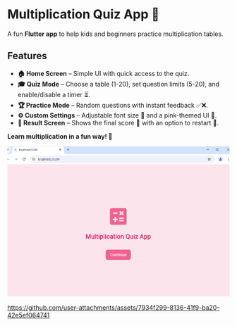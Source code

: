 # Multiplication Quiz App 🎯  

A fun **Flutter app** to help kids and beginners practice multiplication tables.  

## Features  

- **🏠 Home Screen** – Simple UI with quick access to the quiz.  
- **🎓 Quiz Mode** – Choose a table (1-20), set question limits (5-20), and enable/disable a timer ⏳.  
- **🏆 Practice Mode** – Random questions with instant feedback ✅❌.  
- **⚙️ Custom Settings** – Adjustable font size 🔡 and a pink-themed UI 🎨.  
- **📜 Result Screen** – Shows the final score 🎯 with an option to restart 🔄.  

**Learn multiplication in a fun way! 🚀**


![alt text](quiz.PNG)

https://github.com/user-attachments/assets/7934f299-8136-41f9-ba20-42e5ef064741


